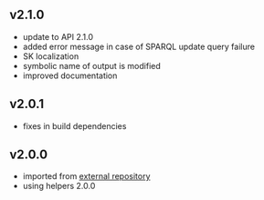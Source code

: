 v2.1.0
---
* update to API 2.1.0
* added error message in case of SPARQL update query failure
* SK localization
* symbolic name of output is modified
* improved documentation

v2.0.1
---
* fixes in build dependencies

v2.0.0
---
* imported from [external repository](https://github.com/mff-uk/DPUs)
* using helpers 2.0.0